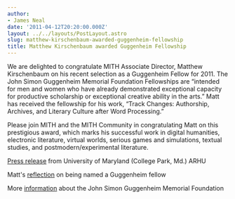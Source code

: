 ```yaml
---
author:
- James Neal
date: '2011-04-12T20:20:00.000Z'
layout: ../../layouts/PostLayout.astro
slug: matthew-kirschenbaum-awarded-guggenheim-fellowship
title: Matthew Kirschenbaum awarded Guggenheim Fellowship
---
```


We are delighted to congratulate MITH Associate Director, Matthew Kirschenbaum on his recent selection as a Guggenheim Fellow for 2011. The John Simon Guggenheim Memorial Foundation Fellowships are “intended for men and women who have already demonstrated exceptional capacity for productive scholarship or exceptional creative ability in the arts.” Matt has received the fellowship for his work, “Track Changes: Authorship, Archives, and Literary Culture after Word Processing.”

Please join MITH and the MITH Community in congratulating Matt on this prestigious award, which marks his successful work in digital humanities, electronic literature, virtual worlds, serious games and simulations, textual studies, and postmodern/experimental literature.

[Press release](http://www.arhu.umd.edu/news/two-umd-profs-named-guggenheim-fellows) from University of Maryland (College Park, Md.) ARHU

Matt's [reflection](http://mkirschenbaum.wordpress.com/2011/04/10/track-changes/) on being named a Guggenheim fellow

More [information](http://www.gf.org/) about the John Simon Guggenheim Memorial Foundation